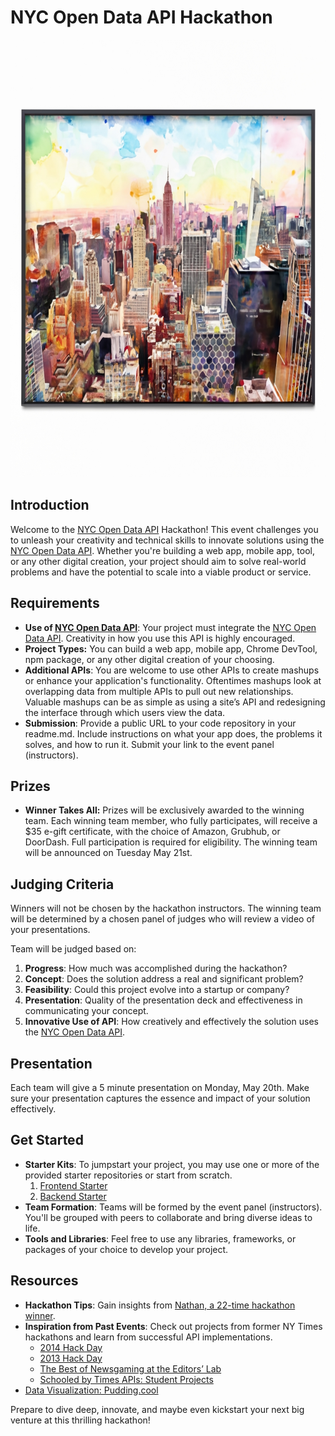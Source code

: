 # NYC Open Data API Hackathon

<img src='./nyc.jpg' height="700" width="700">

## Introduction

Welcome to the [NYC Open Data API](https://opendata.cityofnewyork.us/) Hackathon! This event challenges you to unleash your creativity and technical skills to innovate solutions using the [NYC Open Data API](https://opendata.cityofnewyork.us/). Whether you're building a web app, mobile app, tool, or any other digital creation, your project should aim to solve real-world problems and have the potential to scale into a viable product or service.

## Requirements

- **Use of [NYC Open Data API](https://opendata.cityofnewyork.us/)**: Your project must integrate the [NYC Open Data API](https://opendata.cityofnewyork.us/). Creativity in how you use this API is highly encouraged.
- **Project Types:** You can build a web app, mobile app, Chrome DevTool, npm package, or any other digital creation of your choosing.
- **Additional APIs**: You are welcome to use other APIs to create mashups or enhance your application's functionality. Oftentimes mashups look at overlapping data from multiple APIs to pull out new relationships. Valuable mashups can be as simple as using a site’s API and redesigning the interface through which users view the data.
- **Submission**: Provide a public URL to your code repository in your readme.md. Include instructions on what your app does, the problems it solves, and how to run it. Submit your link to the event panel (instructors).

## Prizes

- **Winner Takes All:** Prizes will be exclusively awarded to the winning team. Each winning team member, who fully participates, will receive a $35 e-gift certificate, with the choice of Amazon, Grubhub, or DoorDash. Full participation is required for eligibility. The winning team will be announced on Tuesday May 21st.

## Judging Criteria

Winners will not be chosen by the hackathon instructors. The winning team
will be determined by a chosen panel of judges who will review a video of your presentations.

Team will be judged based on:

1. **Progress**: How much was accomplished during the hackathon?
2. **Concept**: Does the solution address a real and significant problem?
3. **Feasibility**: Could this project evolve into a startup or company?
4. **Presentation**: Quality of the presentation deck and effectiveness in communicating your concept.
5. **Innovative Use of API**: How creatively and effectively the solution uses the [NYC Open Data API](https://opendata.cityofnewyork.us/).

## Presentation

Each team will give a 5 minute presentation on Monday, May 20th. Make sure your presentation captures the essence and impact of your solution effectively.

## Get Started

- **Starter Kits**: To jumpstart your project, you may use one or more of the provided starter repositories or start from scratch.
  1. [Frontend Starter](https://github.com/10-3-pursuit/react-basic-starter)
  1. [Backend Starter](https://github.com/10-3-pursuit/express-server-starter-db)
- **Team Formation**: Teams will be formed by the event panel (instructors). You'll be grouped with peers to collaborate and bring diverse ideas to life.
- **Tools and Libraries**: Feel free to use any libraries, frameworks, or packages of your choice to develop your project.

## Resources

- **Hackathon Tips**: Gain insights from [Nathan, a 22-time hackathon winner](https://docs.google.com/document/d/1Qax3FU0l-lG13g6_-8wYeM2Y1qD7iI2AQeSz_NtCcBE/edit?usp=sharing).
- **Inspiration from Past Events**: Check out projects from former NY Times hackathons and learn from successful API implementations.
  - [2014 Hack Day](https://open.nytimes.com/timesopen-hack-day-2014-7ee3cb8f7e45)
  - [2013 Hack Day](https://open.nytimes.com/timesopen-hack-day-2013-b185d6a099f3)
  - [The Best of Newsgaming at the Editors’ Lab](https://open.nytimes.com/the-best-of-newsgaming-at-the-editors-lab-cc024ca5edd9)
  - [Schooled by Times APIs: Student Projects](https://open.nytimes.com/schooled-by-times-apis-student-projects-14fb76830d20)
- [Data Visualization: Pudding.cool](https://www.pudding.cool/)

Prepare to dive deep, innovate, and maybe even kickstart your next big venture at this thrilling hackathon!
